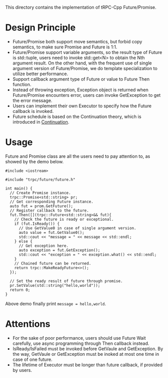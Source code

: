 This directory contains the implementation of tRPC-Cpp Future/Promise.
# Design Principle
- Future/Promise both support move semantics, but forbid copy semantics, to make sure Promise and Future is 1:1.
- Future/Promise support variable arguments, so the result type of Future is std::tuple, users need to invoke std::get\<N\> to obtain the Nth argument result. On the other hand, with the frequent use of single argument version of Future/Promise, we do template specialization to utilize better performance.
- Support callback argument type of Future or value to Future Then function.
- Instead of throwing exception, Exception object is returned when Future/Promise encounters error, users can invoke GetException to get the error message.
- Users can implement their own Executor to specify how the Future callback is invoked.
- Future schedule is based on the Continuation theory, which is introduced in [Continuation](https://en.wikipedia.org/wiki/Continuation).

# Usage
Future and Promise class are all the users need to pay attention to, as showed by the demo below.
```
#include <iostream>

#include "trpc/future/future.h"

int main() {
  // Create Promise instance.
  trpc::Promise<std::string> pr;
  // Get corresponding Future instance.
  auto fut = prom.GetFuture();
  // Register callback to the future.
  fut.Then([](trpc::Future<std::string>&& fut){
    // Check the future is ready or exceptional.
    if (fut.IsReady()) {
      // Use GetValue0 in case of single argument version.
      auto value = fut.GetValue0();
      std::cout << "message = " << message << std::endl;
    } else {
      // Get exception here.
      auto exception = fut.GetException();
      std::cout << "exception = " << exception.what() << std::endl;
    }
    // Chained future can be returned.
    return trpc::MakeReadyFuture<>();
  });

  // Set the ready result of future through promise.
  pr.SetValue(std::string("hello,world"));
  return 0;
}
```
Above demo finally print `message = hello,world`.

# Attentions
- For the sake of poor performance, users should use Future Wait carefully, use async programming through Then callback instead.
- IsReady/IsFailed must be invoked before GetVaule and GetException. By the way, GetVaule or GetException must be inoked at most one time in case of one future.
- The lifetime of Executor must be longer than future callback, if provided by users.
